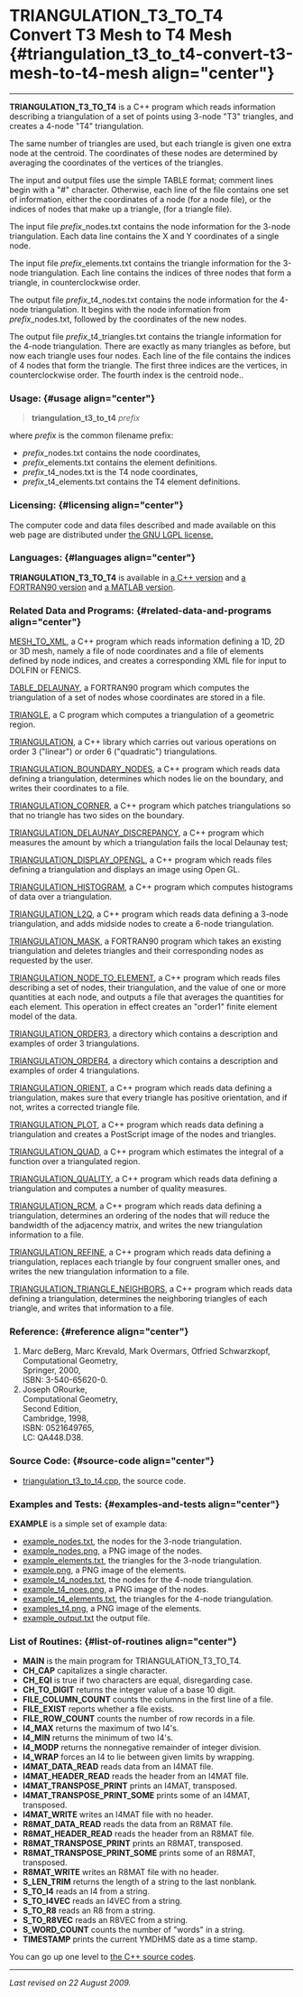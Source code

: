 TRIANGULATION\_T3\_TO\_T4\
Convert T3 Mesh to T4 Mesh {#triangulation_t3_to_t4-convert-t3-mesh-to-t4-mesh align="center"}
==========================

------------------------------------------------------------------------

**TRIANGULATION\_T3\_TO\_T4** is a C++ program which reads information
describing a triangulation of a set of points using 3-node "T3"
triangles, and creates a 4-node "T4" triangulation.

The same number of triangles are used, but each triangle is given one
extra node at the centroid. The coordinates of these nodes are
determined by averaging the coordinates of the vertices of the
triangles.

The input and output files use the simple TABLE format; comment lines
begin with a "\#" character. Otherwise, each line of the file contains
one set of information, either the coordinates of a node (for a node
file), or the indices of nodes that make up a triangle, (for a triangle
file).

The input file *prefix*\_nodes.txt contains the node information for the
3-node triangulation. Each data line contains the X and Y coordinates of
a single node.

The input file *prefix*\_elements.txt contains the triangle information
for the 3-node triangulation. Each line contains the indices of three
nodes that form a triangle, in counterclockwise order.

The output file *prefix*\_t4\_nodes.txt contains the node information
for the 4-node triangulation. It begins with the node information from
*prefix*\_nodes.txt, followed by the coordinates of the new nodes.

The output file *prefix*\_t4\_triangles.txt contains the triangle
information for the 4-node triangulation. There are exactly as many
triangles as before, but now each triangle uses four nodes. Each line of
the file contains the indices of 4 nodes that form the triangle. The
first three indices are the vertices, in counterclockwise order. The
fourth index is the centroid node..

### Usage: {#usage align="center"}

> **triangulation\_t3\_to\_t4** *prefix*

where *prefix* is the common filename prefix:

-   *prefix*\_nodes.txt contains the node coordinates,
-   *prefix*\_elements.txt contains the element definitions.
-   *prefix*\_t4\_nodes.txt is the T4 node coordinates,
-   *prefix*\_t4\_elements.txt contains the T4 element definitions.

### Licensing: {#licensing align="center"}

The computer code and data files described and made available on this
web page are distributed under [the GNU LGPL
license.](../../txt/gnu_lgpl.txt)

### Languages: {#languages align="center"}

**TRIANGULATION\_T3\_TO\_T4** is available in [a C++
version](../../cpp_src/triangulation_t3_to_t4/triangulation_t3_to_t4.html)
and [a FORTRAN90
version](../../f_src/triangulation_t3_to_t4/triangulation_t3_to_t4.html)
and [a MATLAB
version](../../m_src/triangulation_t3_to_t4/triangulation_t3_to_t4.html).

### Related Data and Programs: {#related-data-and-programs align="center"}

[MESH\_TO\_XML](../../cpp_src/mesh_to_xml/mesh_to_xml.html), a C++
program which reads information defining a 1D, 2D or 3D mesh, namely a
file of node coordinates and a file of elements defined by node indices,
and creates a corresponding XML file for input to DOLFIN or FENICS.

[TABLE\_DELAUNAY](../../f_src/table_delaunay/table_delaunay.html), a
FORTRAN90 program which computes the triangulation of a set of nodes
whose coordinates are stored in a file.

[TRIANGLE](../../c_src/triangle/triangle.html), a C program which
computes a triangulation of a geometric region.

[TRIANGULATION](../../cpp_src/triangulation/triangulation.html), a C++
library which carries out various operations on order 3 ("linear") or
order 6 ("quadratic") triangulations.

[TRIANGULATION\_BOUNDARY\_NODES](../../cpp_src/triangulation_boundary_nodes/triangulation_boundary_nodes.html),
a C++ program which reads data defining a triangulation, determines
which nodes lie on the boundary, and writes their coordinates to a file.

[TRIANGULATION\_CORNER](../../cpp_src/triangulation_corner/triangulation_corner.html),
a C++ program which patches triangulations so that no triangle has two
sides on the boundary.

[TRIANGULATION\_DELAUNAY\_DISCREPANCY](../../cpp_src/triangulation_delaunay_discrepancy/triangulation_delaunay_discrepancy.html),
a C++ program which measures the amount by which a triangulation fails
the local Delaunay test;

[TRIANGULATION\_DISPLAY\_OPENGL](../../cpp_src/triangulation_display_opengl/triangulation_display_opengl.html),
a C++ program which reads files defining a triangulation and displays an
image using Open GL.

[TRIANGULATION\_HISTOGRAM](../../cpp_src/triangulation_histogram/triangulation_histogram.html),
a C++ program which computes histograms of data over a triangulation.

[TRIANGULATION\_L2Q](../../cpp_src/triangulation_l2q/triangulation_l2q.html),
a C++ program which reads data defining a 3-node triangulation, and adds
midside nodes to create a 6-node triangulation.

[TRIANGULATION\_MASK](../../f_src/triangulation_mask/triangulation_mask.html),
a FORTRAN90 program which takes an existing triangulation and deletes
triangles and their corresponding nodes as requested by the user.

[TRIANGULATION\_NODE\_TO\_ELEMENT](../../cpp_src/triangulation_node_to_element/triangulation_node_to_element.html),
a C++ program which reads files describing a set of nodes, their
triangulation, and the value of one or more quantities at each node, and
outputs a file that averages the quantities for each element. This
operation in effect creates an "order1" finite element model of the
data.

[TRIANGULATION\_ORDER3](../../data/triangulation_order3/triangulation_order3.html),
a directory which contains a description and examples of order 3
triangulations.

[TRIANGULATION\_ORDER4](../../data/triangulation_order4/triangulation_order4.html),
a directory which contains a description and examples of order 4
triangulations.

[TRIANGULATION\_ORIENT](../../cpp_src/triangulation_orient/triangulation_orient.html),
a C++ program which reads data defining a triangulation, makes sure that
every triangle has positive orientation, and if not, writes a corrected
triangle file.

[TRIANGULATION\_PLOT](../../cpp_src/triangulation_plot/triangulation_plot.html),
a C++ program which reads data defining a triangulation and creates a
PostScript image of the nodes and triangles.

[TRIANGULATION\_QUAD](../../cpp_src/triangulation_quad/triangulation_quad.html),
a C++ program which estimates the integral of a function over a
triangulated region.

[TRIANGULATION\_QUALITY](../../cpp_src/triangulation_quality/triangulation_quality.html),
a C++ program which reads data defining a triangulation and computes a
number of quality measures.

[TRIANGULATION\_RCM](../../cpp_src/triangulation_rcm/triangulation_rcm.html),
a C++ program which reads data defining a triangulation, determines an
ordering of the nodes that will reduce the bandwidth of the adjacency
matrix, and writes the new triangulation information to a file.

[TRIANGULATION\_REFINE](../../cpp_src/triangulation_refine/triangulation_refine.html),
a C++ program which reads data defining a triangulation, replaces each
triangle by four congruent smaller ones, and writes the new
triangulation information to a file.

[TRIANGULATION\_TRIANGLE\_NEIGHBORS](../../cpp_src/triangulation_triangle_neighbors/triangulation_triangle_neighbors.html),
a C++ program which reads data defining a triangulation, determines the
neighboring triangles of each triangle, and writes that information to a
file.

### Reference: {#reference align="center"}

1.  Marc deBerg, Marc Krevald, Mark Overmars, Otfried Schwarzkopf,\
    Computational Geometry,\
    Springer, 2000,\
    ISBN: 3-540-65620-0.
2.  Joseph ORourke,\
    Computational Geometry,\
    Second Edition,\
    Cambridge, 1998,\
    ISBN: 0521649765,\
    LC: QA448.D38.

### Source Code: {#source-code align="center"}

-   [triangulation\_t3\_to\_t4.cpp](triangulation_t3_to_t4.cpp), the
    source code.

### Examples and Tests: {#examples-and-tests align="center"}

**EXAMPLE** is a simple set of example data:

-   [example\_nodes.txt](example_nodes.txt), the nodes for the 3-node
    triangulation.
-   [example\_nodes.png](example_nodes.png), a PNG image of the nodes.
-   [example\_elements.txt](example_elements.txt), the triangles for the
    3-node triangulation.
-   [example.png](example.png), a PNG image of the elements.
-   [example\_t4\_nodes.txt](example_t4_nodes.txt), the nodes for the
    4-node triangulation.
-   [example\_t4\_noes.png](example_t4_nodes.png), a PNG image of the
    nodes.
-   [example\_t4\_elements.txt](example_t4_elements.txt), the triangles
    for the 4-node triangulation.
-   [examples\_t4.png](example_t4.png), a PNG image of the elements.
-   [example\_output.txt](example_output.txt) the output file.

### List of Routines: {#list-of-routines align="center"}

-   **MAIN** is the main program for TRIANGULATION\_T3\_TO\_T4.
-   **CH\_CAP** capitalizes a single character.
-   **CH\_EQI** is true if two characters are equal, disregarding case.
-   **CH\_TO\_DIGIT** returns the integer value of a base 10 digit.
-   **FILE\_COLUMN\_COUNT** counts the columns in the first line of a
    file.
-   **FILE\_EXIST** reports whether a file exists.
-   **FILE\_ROW\_COUNT** counts the number of row records in a file.
-   **I4\_MAX** returns the maximum of two I4's.
-   **I4\_MIN** returns the minimum of two I4's.
-   **I4\_MODP** returns the nonnegative remainder of integer division.
-   **I4\_WRAP** forces an I4 to lie between given limits by wrapping.
-   **I4MAT\_DATA\_READ** reads data from an I4MAT file.
-   **I4MAT\_HEADER\_READ** reads the header from an I4MAT file.
-   **I4MAT\_TRANSPOSE\_PRINT** prints an I4MAT, transposed.
-   **I4MAT\_TRANSPOSE\_PRINT\_SOME** prints some of an I4MAT,
    transposed.
-   **I4MAT\_WRITE** writes an I4MAT file with no header.
-   **R8MAT\_DATA\_READ** reads the data from an R8MAT file.
-   **R8MAT\_HEADER\_READ** reads the header from an R8MAT file.
-   **R8MAT\_TRANSPOSE\_PRINT** prints an R8MAT, transposed.
-   **R8MAT\_TRANSPOSE\_PRINT\_SOME** prints some of an R8MAT,
    transposed.
-   **R8MAT\_WRITE** writes an R8MAT file with no header.
-   **S\_LEN\_TRIM** returns the length of a string to the last
    nonblank.
-   **S\_TO\_I4** reads an I4 from a string.
-   **S\_TO\_I4VEC** reads an I4VEC from a string.
-   **S\_TO\_R8** reads an R8 from a string.
-   **S\_TO\_R8VEC** reads an R8VEC from a string.
-   **S\_WORD\_COUNT** counts the number of "words" in a string.
-   **TIMESTAMP** prints the current YMDHMS date as a time stamp.

You can go up one level to [the C++ source codes](../cpp_src.html).

------------------------------------------------------------------------

*Last revised on 22 August 2009.*

